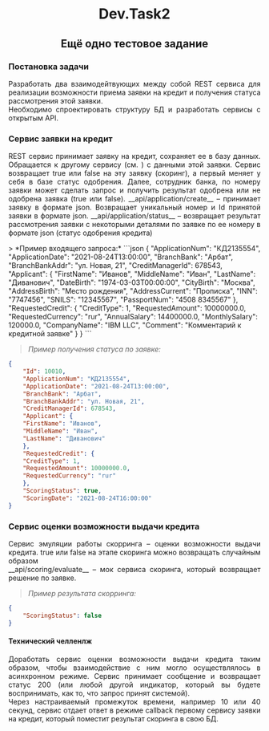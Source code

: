 <h1 align="center">Dev.Task2</h1>


<h2 align="center">Ещё одно тестовое задание</h2>


### Постановка задачи

<p align="justify ">
Разработать два взаимодейтвующих между собой REST сервиса для реализации возможности
приема заявки на кредит и получения статуса рассмотрения этой заявки.<br>
Необходимо спроектировать структуру БД и разработать сервисы с открытым API.
</p>

### Сервис заявки на кредит
<p align="justify ">
REST сервис принимает заявку на кредит, сохраняет ее в базу данных. Обращается к другому
сервису (см. ) с данными этой заявки. Сервис возвращает truе или false на эту заявку (скоринг), а
первый меняет у себя в базе статус одобрения.
Далее, сотрудник банка, по номеру заявки может сделать запрос и получить результат одобрена
или не одобрена заявка (true или false).
__api/application/create__ – принимает заявку в формате json. Возвращает уникальный
номер и Id принятой заявки в формате json.
__api/application/status__ – возвращает результат рассмотрения заявки с некоторыми
деталями по заявке по ее номеру в формате json (статус одобрения кредита)
</p>
> *Пример входящего запроса:*
```json
{
	"ApplicationNum": "КД2135554",
	"ApplicationDate": "2021-08-24T13:00:00",
	"BranchBank": "Арбат",
	"BranchBankAddr": "ул. Новая, 21",
	"CreditManagerId": 678543,
	"Applicant": {
	"FirstName": "Иванов",
	"MiddleName": "Иван",
	"LastName": "Диванович",
	"DateBirth": "1974-03-03T00:00:00",
	"CityBirth": "Москва",
	"AddressBirth": "Место рождения",
	"AddressCurrent": "Прописка",
	"INN": "7747456",
	"SNILS": "12345567",
	"PassportNum": "4508 8345567"
	},
	"RequestedCredit": {
	"CreditType": 1,
	"RequestedAmount": 10000000.0,
	"RequestedCurrency": "rur",
	"AnnualSalary": 14400000.0,
	"MonthlySalary": 120000.0,
	"CompanyName": "IBM LLC",
	"Comment": "Комментарий к кредитной заявке"
	}
}
```

>*Пример получения статуса по заявке:*
```json
{
	"Id": 10010,
	"ApplicationNum": "КД2135554",
	"ApplicationDate": "2021-08-24T13:00:00",
	"BranchBank": "Арбат",
	"BranchBankAddr": "ул. Новая, 21",
	"CreditManagerId": 678543,
	"Applicant": {
	"FirstName": "Иванов",
	"MiddleName": "Иван",
	"LastName": "Диванович"
	},
	"RequestedCredit": {
	"CreditType": 1,
	"RequestedAmount": 10000000.0,
	"RequestedCurrency": "rur"
	},
	"ScoringStatus": true,
	"ScoringDate": "2021-08-24T16:00:00"
}
```

### Сервис оценки возможности выдачи кредита
<p align="justify ">
Сервис эмуляции работы скорринга – оценки возможности выдачи кредита. true или false на этапе
скоринга можно возвращать случайным образом <br>
__api/scoring/evaluate__ – мок сервиса скоринга, который возвращает решение по
заявке.
</p>

>*Пример результата скорринга:*
```json
{
	"ScoringStatus": false
}
```

#### Технический челленлж
<p align="justify ">
Доработать сервис оценки возможности выдачи кредита таким образом, чтобы взаимодействие с
ним могло осуществлялось в асинхронном режиме. Сервис принимает сообщение и возвращает
статус 200 (или любой другой индикатор, который вы будете воспринимать, как то, что запрос
принят системой). <br>
Через настраиваемый промежуток времени, например 10 или 40 секунд, сервис отдает ответ в
режиме callback первому сервису заявки на кредит, который поместит результат скоринга в свою
БД.
</p>